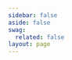 ```yaml
---
sidebar: false
aside: false
swag:
  related: false
layout: page
---
```


<script setup>
import SwagCopilotSidebar from "./components/copilot/SwagCopilotSidebar.vue";
</script>

<SwagCopilotSidebar class="--inline" />